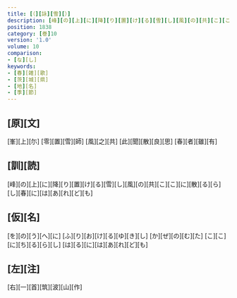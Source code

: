 ```yaml
---
title: [（][詠][雪][）]
description: [峰][の][上][に][降][り][置][け][る][雪][し][風][の][共][こ][こ][に][散][る][ら][し][春][に][は][あ][れ][ど][も]
position: 1838
category: [巻]10
version: '1.0'
volume: 10
comparison:
- [な][し]
keywords:
- [春][雑][歌]
- [茨][城][県]
- [地][名]
- [季][節]
---
```


## [原][文]

[峯][上][尓] [零][置][雪][師] [風][之][共] [此][聞][散][良][思] [春][者][雖][有]

## [訓][読]

[峰][の][上][に][降][り][置][け][る][雪][し][風][の][共][こ][こ][に][散][る][ら][し][春][に][は][あ][れ][ど][も]

## [仮][名]

[を][の][う][へ][に] [ふ][り][お][け][る][ゆ][き][し] [か][ぜ][の][む][た] [こ][こ][に][ち][る][ら][し] [は][る][に][は][あ][れ][ど][も]

## [左][注]

[右][一][首][筑][波][山][作]
